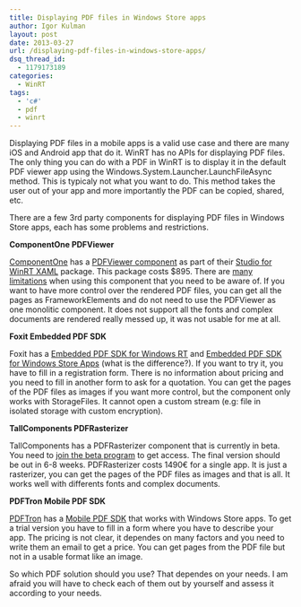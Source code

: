 ```yaml
---
title: Displaying PDF files in Windows Store apps
author: Igor Kulman
layout: post
date: 2013-03-27
url: /displaying-pdf-files-in-windows-store-apps/
dsq_thread_id:
  - 1179173189
categories:
  - WinRT
tags:
  - 'c#'
  - pdf
  - winrt
---
```

Displaying PDF files in a mobile apps is a valid use case and there are many iOS and Android app that do it. WinRT has no APIs for displaying PDF files. The only thing you can do with a PDF in WinRT is to display it in the default PDF viewer app using the Windows.System.Launcher.LaunchFileAsync method. This is typicaly not what you want to do. This method takes the user out of your app and more importantly the PDF can be copied, shared, etc. 

There are a few 3rd party components for displaying PDF files in Windows Store apps, each has some problems and restrictions.

**ComponentOne PDFViewer**

[ComponentOne][1] has a [PDFViewer component][2] as part of their [Studio for WinRT XAML][3] package. This package costs $895. There are [many limitations][4] when using this component that you need to be aware of. If you want to have more control over the rendered PDF files, you can get all the pages as FrameworkElements and do not need to use the PDFViewer as one monolitic component. It does not support all the fonts and complex documents are rendered really messed up, it was not usable for me at all.

**Foxit Embedded PDF SDK**

Foxit has a [Embedded PDF SDK for Windows RT][5] and [Embedded PDF SDK for Windows Store Apps][6] (what is the difference?). If you want to try it, you have to fill in a registration form. There is no information about pricing and you need to fill in another form to ask for a quotation. You can get the pages of the PDF files as images if you want more control, but the component only works with StorageFiles. It cannot open a custom stream (e.g: file in isolated storage with custom encryption).

**TallComponents PDFRasterizer**

TallComponents has a PDFRasterizer component that is currently in beta. You need to [join the beta program][7] to get access. The final version should be out in 6-8 weeks. PDFRasterizer costs 1490€ for a single app. It is just a rasterizer, you can get the pages of the PDF files as images and that is all. It works well with differents fonts and complex documents. 

**PDFTron Mobile PDF SDK**

[PDFTron][8] has a [Mobile PDF SDK][9] that works with Windows Store apps. To get a trial version you have to fill in a form where you have to describe your app. The pricing is not clear, it dependes on many factors and you need to write them an email to get a price. You can get pages from the PDF file but not in a usable format like an image.

So which PDF solution should you use? That dependes on your needs. I am afraid you will have to check each of them out by yourself and assess it according to your needs.

 [1]: http://www.componentone.com
 [2]: http://www.componentone.com/SuperProducts/PdfViewerWinRT/
 [3]: http://www.componentone.com/SuperProducts/StudioWinRTXAML/
 [4]: http://helpcentral.componentone.com/nethelp/PdfViewerWinRT/#!Documents/pdfviewerlimitations1.htm
 [5]: http://www.foxitsoftware.com/products/sdk/embedded/winrt/
 [6]: http://www.foxitsoftware.com/products/sdk/embedded/win8/
 [7]: https://www.tallcomponents.com/betaprogram.aspx
 [8]: http://www.pdftron.com/index.html
 [9]: http://www.pdftron.com/pdfnet/mobile/windows8_winrt_pdf_library.html